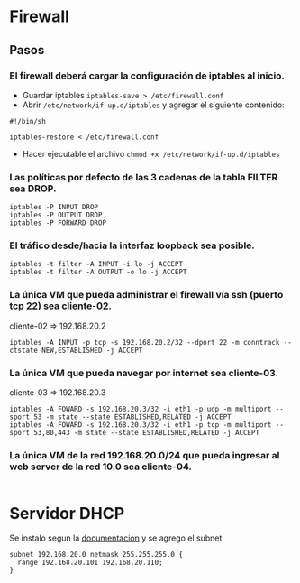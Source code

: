 # Firewall

## Pasos
### El firewall deberá cargar la configuración de iptables al inicio.

- Guardar iptables  `iptables-save > /etc/firewall.conf`
- Abrir `/etc/network/if-up.d/iptables` y agregar el siguiente contenido:
```
#!/bin/sh

iptables-restore < /etc/firewall.conf
```
- Hacer ejecutable el archivo `chmod +x /etc/network/if-up.d/iptables`

### Las políticas por defecto de las 3 cadenas de la tabla FILTER sea DROP.
```
iptables -P INPUT DROP
iptables -P OUTPUT DROP
iptables -P FORWARD DROP
```

### El tráfico desde/hacia la interfaz loopback sea posible.
```
iptables -t filter -A INPUT -i lo -j ACCEPT
iptables -t filter -A OUTPUT -o lo -j ACCEPT
```

### La única VM que pueda administrar el firewall vía ssh (puerto tcp 22) sea cliente-02.
cliente-02 => 192.168.20.2
```
iptables -A INPUT -p tcp -s 192.168.20.2/32 --dport 22 -m conntrack --ctstate NEW,ESTABLISHED -j ACCEPT
```

### La única VM que pueda navegar por internet sea cliente-03.
cliente-03 => 192.168.20.3
```
iptables -A FOWARD -s 192.168.20.3/32 -i eth1 -p udp -m multiport --sport 53 -m state --state ESTABLISHED,RELATED -j ACCEPT
iptables -A FOWARD -s 192.168.20.3/32 -i eth1 -p tcp -m multiport --sport 53,80,443 -m state --state ESTABLISHED,RELATED -j ACCEPT
```

### La única VM de la red 192.168.20.0/24 que pueda ingresar al web server de la red 10.0 sea cliente-04.
```
```

# Servidor DHCP
Se instalo segun la [documentacion](https://servidordebian.org/es/wheezy/intranet/dhcp/server) y se agrego el subnet
```
subnet 192.168.20.0 netmask 255.255.255.0 {
  range 192.168.20.101 192.168.20.110;
}
```
